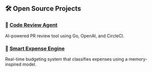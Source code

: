 ## 🛠 Open Source Projects

### 🔹 [Code Review Agent](https://github.com/yemiwebby/code-review-agent)

AI-powered PR review tool using Go, OpenAI, and CircleCI.

### 🔹 [Smart Expense Engine](https://github.com/yemiwebby/smart-expense-engine)

Real-time budgeting system that classifies expenses using a memory-inspired model.

